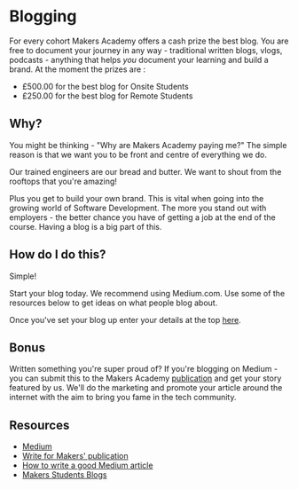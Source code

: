 # Blogging
For every cohort Makers Academy offers a cash prize the best blog. You are free to document your journey in any way - traditional written blogs, vlogs, podcasts - anything that helps *you* document your learning and build a brand. At the moment the prizes are :

  * £500.00 for the best blog for Onsite Students
  * £250.00 for the best blog for Remote Students

## Why?
You might be thinking - "Why are Makers Academy paying me?" The simple reason is that we want you to be front and centre of everything we do.

Our trained engineers are our bread and butter. We want to shout from the rooftops that you're amazing!

Plus you get to build your own brand. This is vital when going into the growing world of Software Development. The more you stand out with employers - the better chance you have of getting a job at the end of the course. Having a blog is a big part of this.

## How do I do this?
Simple!

Start your blog today. We recommend using Medium.com. Use some of the resources below to get ideas on what people blog about.

Once you've set your blog up enter your details at the top [here](http://bit.ly/mablogs).



## Bonus
Written something you're super proud of? If you're blogging on Medium - you can submit this to the Makers Academy [publication](https://blog.makersacademy.com) and get your story featured by us. We'll do the marketing and promote your article around the internet with the aim to bring you fame in the tech community.

## Resources

 * [Medium](https://www.medium.com)
 * [Write for Makers' publication](http://bit.ly/mablogwriter)
 * [How to write a good Medium article](https://medium.freecodecamp.com/how-to-write-medium-stories-people-will-actually-read-92e58a27c8d8#.9wqs0cguw)
 * [Makers Students Blogs](http://bit.ly/mablogs)
